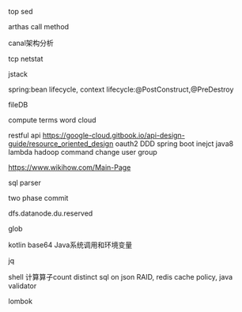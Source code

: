 top sed

arthas call method

canal架构分析

tcp netstat

jstack

spring:bean lifecycle, context lifecycle:@PostConstruct,@PreDestroy

fileDB

compute terms word cloud

restful api
https://google-cloud.gitbook.io/api-design-guide/resource_oriented_design
oauth2
DDD
spring boot inejct
java8 lambda
hadoop command change user group

https://www.wikihow.com/Main-Page

sql parser

two phase commit

dfs.datanode.du.reserved

glob

kotlin
base64
Java系统调用和环境变量

jq

shell 计算算子count distinct
sql on json
RAID, redis cache policy, 
java validator

lombok
